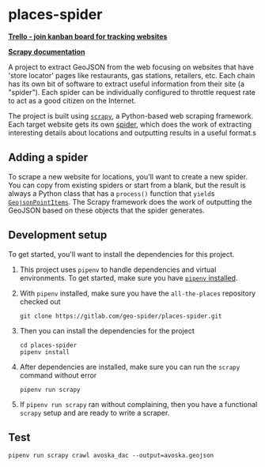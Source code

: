 # places-spider

[**Trello - join kanban board for tracking websites**](https://trello.com/invite/b/wDuQECbB/9ac32a072ccf145483bef75d8638a5cb/global-data-engineering-places)

[**Scrapy documentation**](https://docs.scrapy.org/)

A project to extract GeoJSON from the web focusing on websites that have 'store locator' pages like restaurants, gas stations, retailers, etc. Each chain has its own bit of software to extract useful information from their site (a "spider"). Each spider can be individually configured to throttle request rate to act as a good citizen on the Internet. 

The project is built using [`scrapy`](https://scrapy.org/), a Python-based web scraping framework. Each target website gets its own [spider](https://doc.scrapy.org/en/latest/topics/spiders.html), which does the work of extracting interesting details about locations and outputting results in a useful format.s

## Adding a spider

To scrape a new website for locations, you'll want to create a new spider. You can copy from existing spiders or start from a blank, but the result is always a Python class that has a `process()` function that `yield`s [`GeojsonPointItems`](https://github.com/iandees/all-the-places/blob/master/locations/items.py). The Scrapy framework does the work of outputting the GeoJSON based on these objects that the spider generates.

## Development setup

To get started, you'll want to install the dependencies for this project.

1. This project uses `pipenv` to handle dependencies and virtual environments. To get started, make sure you have [`pipenv` installed](https://github.com/kennethreitz/pipenv#installation).

2. With `pipenv` installed, make sure you have the `all-the-places` repository checked out

   ```console
   git clone https://gitlab.com/geo-spider/places-spider.git
   ```

3. Then you can install the dependencies for the project

   ```console
   cd places-spider
   pipenv install
   ```

4. After dependencies are installed, make sure you can run the `scrapy` command without error

   ```console
   pipenv run scrapy
   ```

5. If `pipenv run scrapy` ran without complaining, then you have a functional `scrapy` setup and are ready to write a scraper.

## Test
`pipenv run scrapy crawl avoska_dac --output=avoska.geojson`
